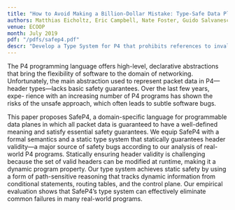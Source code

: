 ```yaml
---
title: "How to Avoid Making a Billion-Dollar Mistake: Type-Safe Data Plane Programming with SafeP4"
authors: Matthias Eicholtz, Eric Campbell, Nate Foster, Guido Salvaneschi, Mira Mezini
venue: ECOOP
month: July 2019 
pdf: "/pdfs/safep4.pdf"
descr: "Develop a Type System for P4 that prohibits references to invalid headers. Surveys open source programs to identify real-world bugs that our type system prevents"
--- 
```


The P4 programming language offers high-level, declarative
abstractions that bring the flexibility of software to the domain of
networking. Unfortunately, the main abstraction used to represent
packet data in P4—header types—lacks basic safety guarantees. Over the
last few years, expe- rience with an increasing number of P4 programs
has shown the risks of the unsafe approach, which often leads to
subtle software bugs.

This paper proposes SafeP4, a domain-specific language for
programmable data planes in which all packet data is guaranteed to
have a well-defined meaning and satisfy essential safety
guarantees. We equip SafeP4 with a formal semantics and a static type
system that statically guarantees header validity—a major source of
safety bugs according to our analysis of real-world P4
programs. Statically ensuring header validity is challenging because
the set of valid headers can be modified at runtime, making it a
dynamic program property. Our type system achieves static safety by
using a form of path-sensitive reasoning that tracks dynamic
information from conditional statements, routing tables, and the
control plane. Our empirical evaluation shows that SafeP4’s type
system can effectively eliminate common failures in many real-world
programs.
